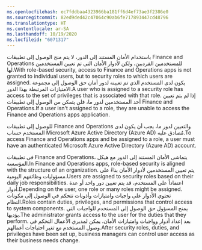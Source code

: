 ```yaml
---
ms.openlocfilehash: ec7fddbaa4323966ba181ff6d4ef73ae3f2386e0
ms.sourcegitcommit: 82ed9ded42c47064c90ab6fe717893447cd48796
ms.translationtype: HT
ms.contentlocale: ar-SA
ms.lasthandoff: 10/19/2020
ms.locfileid: "6071317"
---
```

<span data-ttu-id="75e2b-101">باستخدام الأمان المستند إلى الدور، لا يتم منح الوصول إلى تطبيقات Finance and Operations للمستخدمين الفرديين، ولكن لأدوار الأمان التي تم تعيين المستخدمين لها.</span><span class="sxs-lookup"><span data-stu-id="75e2b-101">With role-based security, access to Finance and Operations apps is not granted to individual users, but to security roles to which users are assigned.</span></span> <span data-ttu-id="75e2b-102">يكون لدى المستخدم الذي تم تعيينه لدور أمان حق الوصول إلى مجموعة الامتيازات المرتبطة بهذا الدور.</span><span class="sxs-lookup"><span data-stu-id="75e2b-102">A user who is assigned to a security role has access to the set of privileges that is associated with that role.</span></span> <span data-ttu-id="75e2b-103">إذا لم يتم تعيين أحد المستخدمين لدور ما، فلن يتمكن من الوصول إلى تطبيقات Finance and Operations.</span><span class="sxs-lookup"><span data-stu-id="75e2b-103">If a user isn't assigned to a role, they are unable to access the Finance and Operations apps application.</span></span>

<span data-ttu-id="75e2b-104">للوصول إلى تطبيقات Finance and Operations والتعيين لدور ما، يجب أن يكون لدى المستخدم حساب Microsoft Azure Active Directory (Azure AD) مُصادق عليه.</span><span class="sxs-lookup"><span data-stu-id="75e2b-104">To access Finance and Operations apps and be assigned to a role, a user must have an authenticated Microsoft Azure Active Directory (Azure AD) account.</span></span> 

<span data-ttu-id="75e2b-105">في تطبيقات Finance and Operations، يتماشى الأمان المستند إلى الدور مع هيكل المؤسسة.</span><span class="sxs-lookup"><span data-stu-id="75e2b-105">In Finance and Operations apps, role-based security is aligned with the structure of an organization.</span></span> <span data-ttu-id="75e2b-106">يتم تعيين المستخدمين لأدوار الأمان بناءً على مسؤوليات وظائفهم اليومية.</span><span class="sxs-lookup"><span data-stu-id="75e2b-106">Users are assigned to security roles based on their daily job responsibilities.</span></span> <span data-ttu-id="75e2b-107">اعتماداً على المستخدم، قد يتم تعيين دور واحد أو عدة أدوار.</span><span class="sxs-lookup"><span data-stu-id="75e2b-107">Depending on the user, one role or many roles might be assigned.</span></span> <span data-ttu-id="75e2b-108">تحتوي الأدوار على واجبات وامتيازات وأذونات تتحكم في الوصول إلى مكونات النظام.</span><span class="sxs-lookup"><span data-stu-id="75e2b-108">Roles contain duties, privileges, and permissions that control access to system components.</span></span>
<span data-ttu-id="75e2b-109">يمنح المسؤول حق الوصول إلى المستخدم للواجبات التي يؤديها.</span><span class="sxs-lookup"><span data-stu-id="75e2b-109">The administrator grants access to the user for the duties that they perform.</span></span> <span data-ttu-id="75e2b-110">بعد إعداد أدوار وواجبات وامتيازات الأمان، يمكن لمديري الأعمال التحكم في وصول المستخدم مع تغير احتياجات أعمالهم.</span><span class="sxs-lookup"><span data-stu-id="75e2b-110">After security roles, duties, and privileges have been set up, business managers can control user access as their business needs change.</span></span>
 